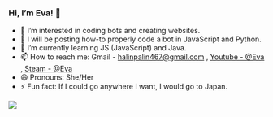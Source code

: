 ### Hi, I’m Eva! 👋
- 👀 I’m interested in coding bots and creating websites.
- 🤖 I will be posting how-to properly code a bot in JavaScript and Python.
- 🌱 I’m currently learning JS (JavaScript) and Java.
- 📫 How to reach me: Gmail - halinpalin467@gmail.com , [Youtube - @Eva](https://www.youtube.com/channel/UCP50VU_vAMGOH6cY4lfR1qg) , [Steam - @Eva](https://steamcommunity.com/profiles/76561198860656732/)
- 😄 Pronouns: She/Her
- ⚡ Fun fact: If I could go anywhere I want, I would go to Japan.


<img src="https://github-readme-stats.vercel.app/api?username=MyWorldEva&&show_icons=true&title_color=ffffff&icon_color=bb2acf&text_color=daf7dc&bg_color=151515">
